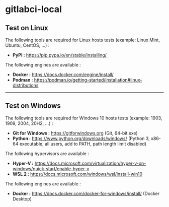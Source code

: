 # gitlabci-local

## Test on Linux

The following tools are required for Linux hosts tests (example: Linux Mint, Ubuntu, CentOS, ...) :

- **PyPI :** https://pip.pypa.io/en/stable/installing/

The following engines are available :

- **Docker :** https://docs.docker.com/engine/install/
- **Podman :** https://podman.io/getting-started/installation#linux-distributions

---

## Test on Windows

The following tools are required for Windows 10 hosts tests (example: 1903, 1909, 2004, 20H2, ...) :

- **Git for Windows :** https://gitforwindows.org (Git, 64-bit.exe)
- **Python :** https://www.python.org/downloads/windows/ (Python 3, x86-64 executable, all users, add to PATH, path length limit disabled)

The following hypervisors are available :

- **Hyper-V :** https://docs.microsoft.com/virtualization/hyper-v-on-windows/quick-start/enable-hyper-v
- **WSL 2 :** https://docs.microsoft.com/windows/wsl/install-win10

The following engines are available :

- **Docker :** https://docs.docker.com/docker-for-windows/install/ (Docker Desktop)
